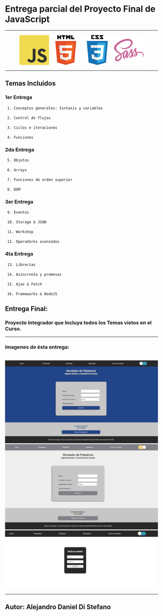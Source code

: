 # Entrega parcial del Proyecto Final de JavaScript

---

<p align="center"> 
<a href="https://developer.mozilla.org/en-US/docs/Web/JavaScript" target="_blank"> <img src="https://raw.githubusercontent.com/devicons/devicon/master/icons/javascript/javascript-original.svg" alt="Javascript" width="100" height="100"/></a> 
 <a href="https://www.w3.org/html/" target="_blank"> <img src="https://raw.githubusercontent.com/devicons/devicon/master/icons/html5/html5-original-wordmark.svg" alt="html5" width="100" height="100"/></a> <a href="https://www.w3schools.com/css/" target="_blank"> <img src="https://raw.githubusercontent.com/devicons/devicon/master/icons/css3/css3-original-wordmark.svg" alt="css3" width="100" height="100"/></a> <a href="https://www.w3.org/sass/" target="_blank"><img src="https://raw.githubusercontent.com/devicons/devicon/master/icons/sass/sass-original.svg" alt="sass" style="max-width:100%;" width="100" height="100"></a>
</p>


---


## Temas Incluidos


### 1er Entrega


```ssh
 1. Conceptos generales: Sintaxis y variables
 
 2. Control de flujos
 
 3. Ciclos e iteraciones
 
 4. Funciones 
```


### 2da Entrega


```ssh
 5. Objetos
 
 6. Arrays
 
 7. Funciones de orden superior
 
 8. DOM 
```


### 3er Entrega


```ssh
 9. Eventos
 
 10. Storage & JSON
 
 11. Workshop
 
 12. Operadores avanzados 
```

### 4ta Entrega





```ssh
 13. Librerías
 
 14. Asincronía y promesas
 
 15. Ajax & Fetch
 
 16. Frameworks & NodeJS
```


## Entrega Final:


### Proyecto Integrador que Incluya todos los Temas vistos en el Curso.



---


### Imagenes de ésta entrega:



<div align="center" ><br>
<img src="img/3daentrega1.png" height="auto" width="600" border-radius= "20px";/>
<br>
<img src="img/3daentrega2.png" height="auto" width="600" border-radius= "20px";/>
<br>
<img src="img/3daentrega3.png" height="auto" width="600" border-radius= "20px";/>
<br>
 </div>


---

## Autor: Alejandro Daniel Di Stefano
